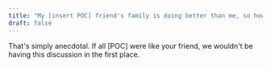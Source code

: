 ```yaml
---
title: "My [insert POC] friend's family is doing better than me, so how can racism exist?"
draft: false
---
```


That's simply anecdotal. If all \[POC\] were like your friend, we wouldn't be having this discussion in the first place.

